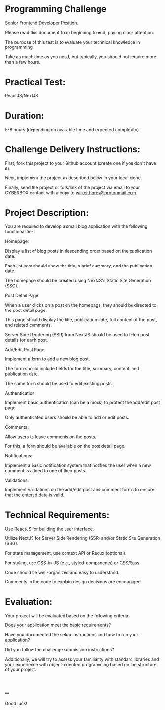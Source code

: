 # Programming Challenge 

Senior Frontend Developer Position.

Please read this document from beginning to end, paying close attention. 

The purpose of this test is to evaluate your technical knowledge in programming.

Take as much time as you need, but typically, you should not require more than a few hours.

# Practical Test:

  ReactJS/NextJS


# Duration:

  5-8 hours (depending on available time and expected complexity)

# Challenge Delivery Instructions:

  First, fork this project to your Github account (create one if you don't have it).
  
  Next, implement the project as described below in your local clone.
  
  Finally, send the project or fork/link of the project via email to your CYBERBOX contact with a copy to wilker.flores@protonmail.com.

# Project Description:

  You are required to develop a small blog application with the following functionalities:
  
Homepage:
  
  Display a list of blog posts in descending order based on the publication date. 
  
  Each list item should show the title, a brief summary, and the publication date.
  
  The homepage should be created using NextJS's Static Site Generation (SSG).
  
Post Detail Page: 
  
  When a user clicks on a post on the homepage, they should be directed to the post detail page. 
  
  This page should display the title, publication date, full  content of the post, and related comments. 
  
  Server Side Rendering (SSR) from NextJS should be used to fetch post details for each post.
  
Add/Edit Post Page:
  
  Implement a form to add a new blog post. 
  
  The form should include fields for the title, summary, content, and publication date.
  
  The same form should be used to edit existing posts.
  
Authentication:

  Implement basic authentication (can be a mock) to protect the add/edit post page.
  
  Only authenticated users should be able to add or edit posts.
  
Comments:

  Allow users to leave comments on the posts. 
  
  For this, a form should be available on the post detail page.
  
Notifications:

  Implement a basic notification system that notifies the user when a new comment is added to one of their posts.
  
Validations:

  Implement validations on the add/edit post and comment forms to ensure that the entered data is valid.

# Technical Requirements:

  Use ReactJS for building the user interface.
  
  Utilize NextJS for Server Side Rendering (SSR) and/or Static Site Generation (SSG).
  
  For state management, use context API or Redux (optional).
  
  For styling, use CSS-in-JS (e.g., styled-components) or CSS/Sass.
  
  Code should be well-organized and easy to understand.
  
  Comments in the code to explain design decisions are encouraged.

# Evaluation:

Your project will be evaluated based on the following criteria:

  Does your application meet the basic requirements?
  
  Have you documented the setup instructions and how to run your application?
  
  Did you follow the challenge submission instructions?

Additionally, we will try to assess your familiarity with standard libraries and your experience with object-oriented programming based on the structure of your project.

# _


Good luck!

